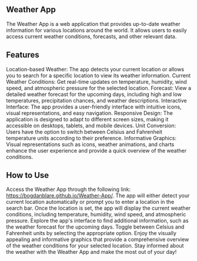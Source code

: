 ## Weather App

The Weather App is a web application that provides up-to-date weather information for various locations around the world. It allows users to easily access current weather conditions, forecasts, and other relevant data.

## Features

Location-based Weather: The app detects your current location or allows you to search for a specific location to view its weather information.
Current Weather Conditions: Get real-time updates on temperature, humidity, wind speed, and atmospheric pressure for the selected location.
Forecast: View a detailed weather forecast for the upcoming days, including high and low temperatures, precipitation chances, and weather descriptions.
Interactive Interface: The app provides a user-friendly interface with intuitive icons, visual representations, and easy navigation.
Responsive Design: The application is designed to adapt to different screen sizes, making it accessible on desktops, tablets, and mobile devices.
Unit Conversion: Users have the option to switch between Celsius and Fahrenheit temperature units according to their preference.
Informative Graphics: Visual representations such as icons, weather animations, and charts enhance the user experience and provide a quick overview of the weather conditions.

## How to Use

Access the Weather App through the following link: https://bogdanblare.github.io/Weather-App/.
The app will either detect your current location automatically or prompt you to enter a location in the search bar.
Once the location is set, the app will display the current weather conditions, including temperature, humidity, wind speed, and atmospheric pressure.
Explore the app's interface to find additional information, such as the weather forecast for the upcoming days.
Toggle between Celsius and Fahrenheit units by selecting the appropriate option.
Enjoy the visually appealing and informative graphics that provide a comprehensive overview of the weather conditions for your selected location.
Stay informed about the weather with the Weather App and make the most out of your day!
